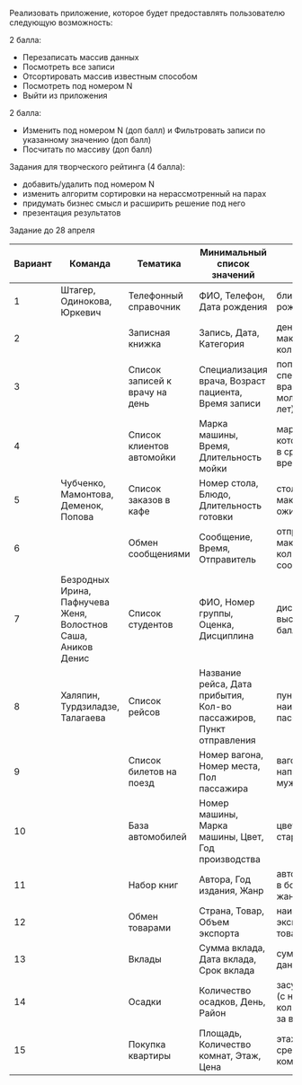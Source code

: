 Реализовать приложение, которое будет предоставлять пользователю следующую возможность:

2 балла:
- Перезаписать массив данных
- Посмотреть все записи
- Отсортировать массив известным способом
- Посмотреть под номером N
- Выйти из приложения

2 балла:
- Изменить под номером N (доп балл) и Фильтровать записи по указанному значению (доп балл)
- Посчитать по массиву (доп балл)

Задания для творческого рейтинга (4 балла):
- добавить/удалить под номером N	
- изменить алгоритм сортировки на нерассмотренный на парах	
- придумать бизнес смысл и расширить решение под него	
- презентация результатов

Задание до 28 апреля



|Вариант|Команда|Тематика|Минимальный список значений|Подсчет|Фильтрация по|Сортировка по|
|---|---|---|---|---|---|---|
|1|Штагер, Одинокова, Юркевич|Телефонный справочник|ФИО, Телефон, Дата рождения|ближайший день рождения|трем первым символам телефона|ФИО|
|2||Записная книжка|Запись, Дата, Категория|день с максимальным кол-вом записей|категории|дата|
|3||Список записей к врачу на день|Специализация врача, Возраст пациента, Время записи|популярная специализация врача среди молодежи (до 35 лет)|специализации врача|время|
|4||Список клиентов автомойки|Марка машины, Время, Длительность мойки|марка машины на которую требуется в среднем больше времени на мойку|марка машины|время|
|5|Чубченко, Мамонтова, Деменок, Попова|Список заказов в кафе|Номер стола, Блюдо, Длительность готовки|столик с максимальным ожиданием|номер стола|длительность готовки|
|6||Обмен сообщениями|Сообщение, Время, Отправитель|отправитель с максимальным кол-вом сообщений|части сообщения|время|
|7|Безродных Ирина, Пафнучева Женя, Волостнов Саша, Аников Денис|Список студентов|ФИО, Номер группы, Оценка, Дисциплина|дисциплина с высоким средним баллом|номер группы|ФИО|
|8|Халяпин, Турдзиладзе, Талагаева|Список рейсов|Название рейса, Дата прибытия, Кол-во пассажиров, Пункт отправления|пункт с наибольшим пассажиропотоком|название рейса|дата прибытия|
|9||Список билетов на поезд|Номер вагона, Номер места, Пол пассажира|вагон наиболее наполненный мужчинами|номер вагона|номер места|
|10||База автомобилей|Номер машины, Марка машины, Цвет, Год производства|цвет наиболее старых машин|марка машины|номер машины|
|11||Набор книг|Автора, Год издания, Жанр|автор написавший в большем кол-ве жанров|жанр|автор|
|12||Обмен товарами|Страна, Товар, Объем экспорта|наиболее экспортируемый товар|страна|объем экспорта|
|13||Вклады|Сумма вклада, Дата вклада, Срок вклада|сумма вкладов на данный момент|дата вклада|сумма вклада|
|14||Осадки|Количество осадков, День, Район|засушливый район (с наименьшим кол-вом осадков за весь период)|район|день|
|15||Покупка квартиры|Площадь, Количество комнат, Этаж, Цена|этаж с наибольшей средней площади комнаты|кол-во комнат|цена|
